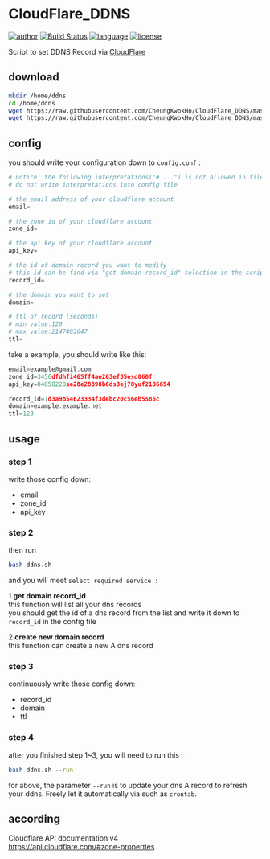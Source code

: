 # CloudFlare_DDNS
[![author](https://github.com/CheungKwokHo/Adam/blob/master/SVG/author-Adam-lightgrey.svg)](https://github.com/CheungKwokHo/CloudFlare_DDNS)
[![Build Status](https://github.com/CheungKwokHo/Adam/blob/master/SVG/build%20passing.svg)](https://github.com/CheungKwokHo/CloudFlare_DDNS)
[![language](https://github.com/CheungKwokHo/Adam/blob/master/SVG/language-shell-blue.svg)](https://github.com/CheungKwokHo/CloudFlare_DDNS)
[![license](https://github.com/CheungKwokHo/Adam/blob/master/SVG/license-GPLv3-orange.svg)](https://github.com/CheungKwokHo/CloudFlare_DDNS)

Script to set DDNS Record via [CloudFlare](https://www.cloudflare.com)


## download
```bash
mkdir /home/ddns
cd /home/ddns
wget https://raw.githubusercontent.com/CheungKwokHo/CloudFlare_DDNS/master/ddns.sh
wget https://raw.githubusercontent.com/CheungKwokHo/CloudFlare_DDNS/master/config.conf
```

## config
you should write your configuration down to `config.conf` :
```python
# notice: the following interpretations("# ...") is not allowed in file "config.conf"
# do not write interpretations into config file

# the email address of your cloudflare account
email=

# the zone id of your cloudflare account
zone_id=

# the api key of your cloudflare account
api_key=

# the id of domain record you want to modify
# this id can be find via "get domain record_id" selection in the script
record_id=

# the domain you want to set
domain=

# ttl of record (seconds)
# min value:120
# max value:2147483647
ttl=
```

take a example, you should write like this:
```c
email=example@gmail.com
zone_id=3456dfdhfi465ff4ae263ef35esd060f
api_key=84058228se28e28898b6ds3ej78yuf2136654

record_id=1d3a9b54623334f3debc20c56eb5585c
domain=example.example.net
ttl=120
```

## usage

### step 1
write those config down:
- email
- zone_id
- api_key

### step 2
then run
```bash
bash ddns.sh
```
and you will meet `select required service :`

1.**get domain record_id**  
this function will list all your dns records  
you should get the id of a dns record from the list and write it down to `record_id` in the config file  

2.**create new domain record**  
this function can create a new A dns record

### step 3
continuously write those config down:
- record_id
- domain
- ttl

### step 4
after you finished step 1~3, you will need to run this :
```bash
bash ddns.sh --run
```
for above, the parameter `--run` is to update your dns A record to refresh your ddns. Freely let it automatically via such as `crontab`.

## according

Cloudflare API documentation v4  
https://api.cloudflare.com/#zone-properties

